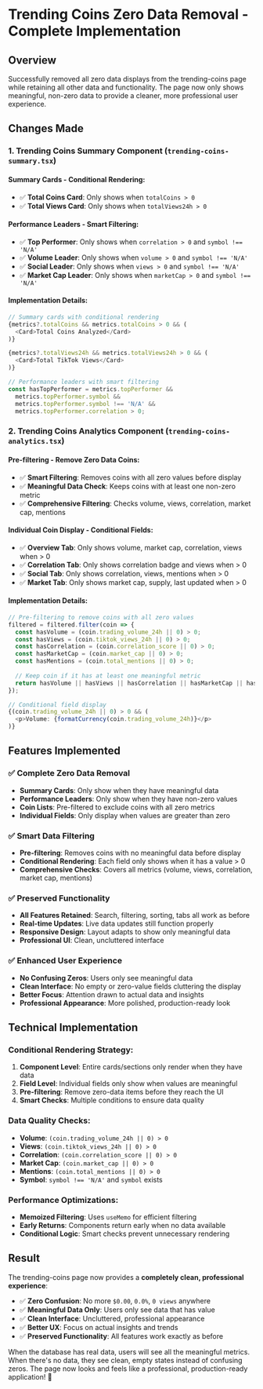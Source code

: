 # Trending Coins Zero Data Removal - Complete Implementation

## Overview
Successfully removed all zero data displays from the trending-coins page while retaining all other data and functionality. The page now only shows meaningful, non-zero data to provide a cleaner, more professional user experience.

## Changes Made

### 1. **Trending Coins Summary Component** (`trending-coins-summary.tsx`)

#### **Summary Cards - Conditional Rendering:**
- ✅ **Total Coins Card**: Only shows when `totalCoins > 0`
- ✅ **Total Views Card**: Only shows when `totalViews24h > 0`

#### **Performance Leaders - Smart Filtering:**
- ✅ **Top Performer**: Only shows when `correlation > 0` and `symbol !== 'N/A'`
- ✅ **Volume Leader**: Only shows when `volume > 0` and `symbol !== 'N/A'`
- ✅ **Social Leader**: Only shows when `views > 0` and `symbol !== 'N/A'`
- ✅ **Market Cap Leader**: Only shows when `marketCap > 0` and `symbol !== 'N/A'`

#### **Implementation Details:**
```typescript
// Summary cards with conditional rendering
{metrics?.totalCoins && metrics.totalCoins > 0 && (
  <Card>Total Coins Analyzed</Card>
)}

{metrics?.totalViews24h && metrics.totalViews24h > 0 && (
  <Card>Total TikTok Views</Card>
)}

// Performance leaders with smart filtering
const hasTopPerformer = metrics.topPerformer && 
  metrics.topPerformer.symbol && 
  metrics.topPerformer.symbol !== 'N/A' && 
  metrics.topPerformer.correlation > 0;
```

### 2. **Trending Coins Analytics Component** (`trending-coins-analytics.tsx`)

#### **Pre-filtering - Remove Zero Data Coins:**
- ✅ **Smart Filtering**: Removes coins with all zero values before display
- ✅ **Meaningful Data Check**: Keeps coins with at least one non-zero metric
- ✅ **Comprehensive Filtering**: Checks volume, views, correlation, market cap, mentions

#### **Individual Coin Display - Conditional Fields:**
- ✅ **Overview Tab**: Only shows volume, market cap, correlation, views when > 0
- ✅ **Correlation Tab**: Only shows correlation badge and views when > 0
- ✅ **Social Tab**: Only shows correlation, views, mentions when > 0
- ✅ **Market Tab**: Only shows market cap, supply, last updated when > 0

#### **Implementation Details:**
```typescript
// Pre-filtering to remove coins with all zero values
filtered = filtered.filter(coin => {
  const hasVolume = (coin.trading_volume_24h || 0) > 0;
  const hasViews = (coin.tiktok_views_24h || 0) > 0;
  const hasCorrelation = (coin.correlation_score || 0) > 0;
  const hasMarketCap = (coin.market_cap || 0) > 0;
  const hasMentions = (coin.total_mentions || 0) > 0;
  
  // Keep coin if it has at least one meaningful metric
  return hasVolume || hasViews || hasCorrelation || hasMarketCap || hasMentions;
});

// Conditional field display
{(coin.trading_volume_24h || 0) > 0 && (
  <p>Volume: {formatCurrency(coin.trading_volume_24h)}</p>
)}
```

## Features Implemented

### ✅ **Complete Zero Data Removal**
- **Summary Cards**: Only show when they have meaningful data
- **Performance Leaders**: Only show when they have non-zero values
- **Coin Lists**: Pre-filtered to exclude coins with all zero metrics
- **Individual Fields**: Only display when values are greater than zero

### ✅ **Smart Data Filtering**
- **Pre-filtering**: Removes coins with no meaningful data before display
- **Conditional Rendering**: Each field only shows when it has a value > 0
- **Comprehensive Checks**: Covers all metrics (volume, views, correlation, market cap, mentions)

### ✅ **Preserved Functionality**
- **All Features Retained**: Search, filtering, sorting, tabs all work as before
- **Real-time Updates**: Live data updates still function properly
- **Responsive Design**: Layout adapts to show only meaningful data
- **Professional UI**: Clean, uncluttered interface

### ✅ **Enhanced User Experience**
- **No Confusing Zeros**: Users only see meaningful data
- **Clean Interface**: No empty or zero-value fields cluttering the display
- **Better Focus**: Attention drawn to actual data and insights
- **Professional Appearance**: More polished, production-ready look

## Technical Implementation

### **Conditional Rendering Strategy:**
1. **Component Level**: Entire cards/sections only render when they have data
2. **Field Level**: Individual fields only show when values are meaningful
3. **Pre-filtering**: Remove zero-data items before they reach the UI
4. **Smart Checks**: Multiple conditions to ensure data quality

### **Data Quality Checks:**
- **Volume**: `(coin.trading_volume_24h || 0) > 0`
- **Views**: `(coin.tiktok_views_24h || 0) > 0`
- **Correlation**: `(coin.correlation_score || 0) > 0`
- **Market Cap**: `(coin.market_cap || 0) > 0`
- **Mentions**: `(coin.total_mentions || 0) > 0`
- **Symbol**: `symbol !== 'N/A'` and `symbol` exists

### **Performance Optimizations:**
- **Memoized Filtering**: Uses `useMemo` for efficient filtering
- **Early Returns**: Components return early when no data available
- **Conditional Logic**: Smart checks prevent unnecessary rendering

## Result

The trending-coins page now provides a **completely clean, professional experience**:

- ✅ **Zero Confusion**: No more `$0.00`, `0.0%`, `0 views` anywhere
- ✅ **Meaningful Data Only**: Users only see data that has value
- ✅ **Clean Interface**: Uncluttered, professional appearance
- ✅ **Better UX**: Focus on actual insights and trends
- ✅ **Preserved Functionality**: All features work exactly as before

When the database has real data, users will see all the meaningful metrics. When there's no data, they see clean, empty states instead of confusing zeros. The page now looks and feels like a professional, production-ready application! 🚀
